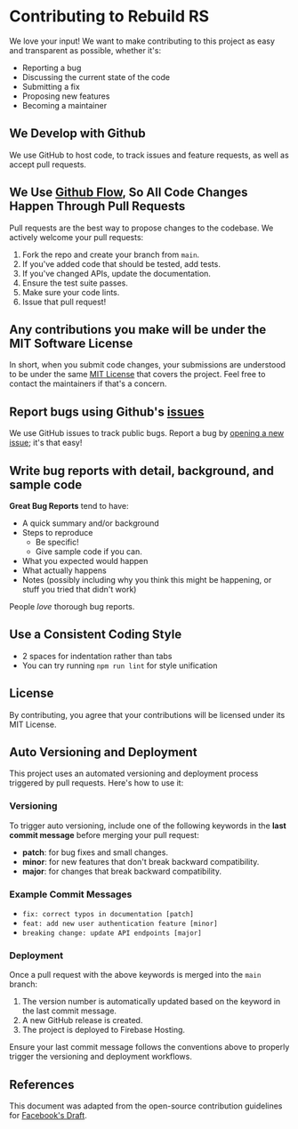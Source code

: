 
# Contributing to Rebuild RS

We love your input! We want to make contributing to this project as easy and transparent as possible, whether it's:

- Reporting a bug
- Discussing the current state of the code
- Submitting a fix
- Proposing new features
- Becoming a maintainer

## We Develop with Github

We use GitHub to host code, to track issues and feature requests, as well as accept pull requests.

## We Use [Github Flow](https://guides.github.com/introduction/flow/index.html), So All Code Changes Happen Through Pull Requests

Pull requests are the best way to propose changes to the codebase. We actively welcome your pull requests:

1. Fork the repo and create your branch from `main`.
2. If you've added code that should be tested, add tests.
3. If you've changed APIs, update the documentation.
4. Ensure the test suite passes.
5. Make sure your code lints.
6. Issue that pull request!

## Any contributions you make will be under the MIT Software License

In short, when you submit code changes, your submissions are understood to be under the same [MIT License](LICENSE.md) that covers the project. Feel free to contact the maintainers if that's a concern.

## Report bugs using Github's [issues](https://github.com/Schieck/rebuild-rs/issues)

We use GitHub issues to track public bugs. Report a bug by [opening a new issue](https://github.com/Schieck/rebuild-rs/issues/new); it's that easy!

## Write bug reports with detail, background, and sample code

**Great Bug Reports** tend to have:

- A quick summary and/or background
- Steps to reproduce
  - Be specific!
  - Give sample code if you can.
- What you expected would happen
- What actually happens
- Notes (possibly including why you think this might be happening, or stuff you tried that didn't work)

People *love* thorough bug reports.

## Use a Consistent Coding Style

* 2 spaces for indentation rather than tabs
* You can try running `npm run lint` for style unification

## License

By contributing, you agree that your contributions will be licensed under its MIT License.

## Auto Versioning and Deployment

This project uses an automated versioning and deployment process triggered by pull requests. Here's how to use it:

### Versioning

To trigger auto versioning, include one of the following keywords in the **last commit message** before merging your pull request:
- **patch**: for bug fixes and small changes.
- **minor**: for new features that don't break backward compatibility.
- **major**: for changes that break backward compatibility.

### Example Commit Messages
- `fix: correct typos in documentation [patch]`
- `feat: add new user authentication feature [minor]`
- `breaking change: update API endpoints [major]`

### Deployment

Once a pull request with the above keywords is merged into the `main` branch:
1. The version number is automatically updated based on the keyword in the last commit message.
2. A new GitHub release is created.
3. The project is deployed to Firebase Hosting.

Ensure your last commit message follows the conventions above to properly trigger the versioning and deployment workflows.


## References

This document was adapted from the open-source contribution guidelines for [Facebook's Draft](https://github.com/facebook/draft-js/blob/main/CONTRIBUTING.md).
